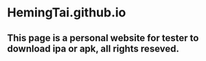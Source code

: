 # HemingTai.github.io
## This page is a personal website for tester to download ipa or apk, all rights reseved. 
